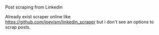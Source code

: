 Post scraping from Linkedin

Already exist scraper online like https://github.com/joeyism/linkedin_scraper but i don't see an options to scrap posts.